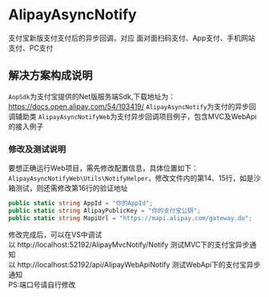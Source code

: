 # AlipayAsyncNotify
支付宝新版支付支付后的异步回调，对应 面对面扫码支付、App支付、手机网站支付、PC支付

## 解决方案构成说明
`AopSdk`为支付宝提供的Net版服务端Sdk,下载地址为： https://docs.open.alipay.com/54/103419/
`AlipayAsyncNotify`为支付的异步回调辅助类
`AlipayAsyncNotifyWeb`为支付异步回调项目例子，包含MVC及WebApi的接入例子

### 修改及测试说明
要想正确运行Web项目，需先修改配置信息，具体位置如下：`AlipayAsyncNotifyWeb\Utils\NotifyHelper`，修改文件内的第14、15行，如是沙箱测试，则还需修改第16行的验证地址
```csharp
public static string AppId = "你的AppId";
public static string AlipayPublicKey = "你的支付宝公钥";
public static string MapiUrl = "https://mapi.alipay.com/gateway.do";
```
修改完成后，可以在VS中调试  
以 http://localhost:52192/AlipayMvcNotify/Notify 测试MVC下的支付宝异步通知  
以 http://localhost:52192/api/AlipayWebApiNotify 测试WebApi下的支付宝异步通知  
PS:端口号请自行修改 
